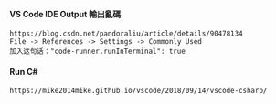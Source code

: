 #### VS Code IDE Output 輸出亂碼
    https://blog.csdn.net/pandoraliu/article/details/90478134
    File -> References -> Settings -> Commonly Used
    加入这句话："code-runner.runInTerminal": true


#### Run C#
    https://mike2014mike.github.io/vscode/2018/09/14/vscode-csharp/